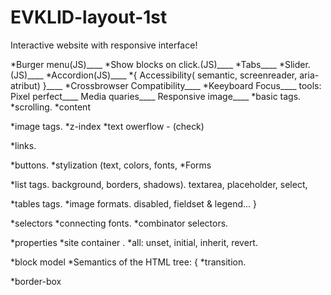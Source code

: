 # EVKLID-layout-1st
Interactive website with responsive interface!

*Burger menu(JS)____ *Show blocks on click.(JS)____ *Tabs____ *Slider.(JS)____ *Accordion(JS)____ *{ Accessibility( semantic, screenreader, aria-atribut) }____ *Crossbrowser Compatibility____ *Keeyboard Focus____
tools:
Pixel perfect____ Media quaries____ Responsive image____ 
*basic tags. *scrolling. *content 

*image tags. *z-index  *text owerflow - (check)

*links.

*buttons. *stylization (text, colors, fonts, *Forms

*list tags. background, borders, shadows). textarea, placeholder, select,

*tables tags. *image formats. disabled, fieldset & legend... }

*selectors *connecting fonts. *combinator selectors.

*properties *site container . *all: unset, initial, inherit, revert.

*block model *Semantics of the HTML tree: { *transition.

*border-box


